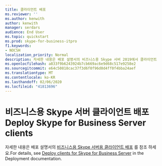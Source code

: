 ```yaml
---
title: 클라이언트 배포
ms.reviewer: ''
ms.author: kenwith
author: kenwith
manager: serdars
audience: End User
ms.topic: quickstart
ms.prod: skype-for-business-itpro
f1.keywords:
- NOCSH
localization_priority: Normal
description: 자세한 내용은 배포 설명서의 비즈니스용 Skype 서버 2019에서 클라이언트 및 장치 배포를 참조 하세요.
ms.openlocfilehash: a833f9b6243924b7cb669ac6e9d68c517e9258e2
ms.sourcegitcommit: e64c50818cac37f3d6f0f96d0d4ff0f4bba24aef
ms.translationtype: MT
ms.contentlocale: ko-KR
ms.lasthandoff: 02/06/2020
ms.locfileid: "41813696"
---
```

# <a name="deploy-skype-for-business-server-clients"></a><span data-ttu-id="e229e-103">비즈니스용 Skype 서버 클라이언트 배포</span><span class="sxs-lookup"><span data-stu-id="e229e-103">Deploy Skype for Business Server clients</span></span>

<span data-ttu-id="e229e-104">자세한 내용은 배포 설명서의 [비즈니스용 Skype 서버용 클라이언트 배포](../../SfbServer/deploy/deploy-clients/deploy-clients.md) 를 참조 하세요.</span><span class="sxs-lookup"><span data-stu-id="e229e-104">For details, see [Deploy clients for Skype for Business Server](../../SfbServer/deploy/deploy-clients/deploy-clients.md) in the Deployment documentation.</span></span>
  

